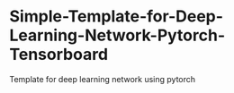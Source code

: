 # Simple-Template-for-Deep-Learning-Network-Pytorch-Tensorboard
Template for deep learning network using pytorch

